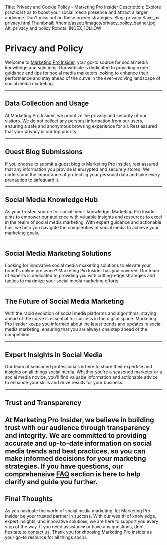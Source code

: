 Title: Privacy and Cookie Policy - Marketing Pro Insider
Description: Explore practical tips to boost your social media presence and attract a larger audience. Don't miss out on these proven strategies.
Slug: privacy
Save_as: privacy.html
Thumbnail: /theme/assets/images/privacy_policy_banner.jpg
Alt: privacy and policy
Robots: INDEX,FOLLOW

# Privacy and Policy
Welcome to [Marketing Pro Insider](https://marketingproinsider.com/), your go-to source for social media knowledge and solutions. Our website is dedicated to providing expert guidance and tips for social media marketers looking to enhance their performance and stay ahead of the curve in the ever-evolving landscape of social media marketing.

---
## Data Collection and Usage

At Marketing Pro Insider, we prioritize the privacy and security of our visitors. We do not collect any personal information from our users, ensuring a safe and anonymous browsing experience for all. Rest assured that your privacy is our top priority.

---
## Guest Blog Submissions

If you choose to submit a guest blog to Marketing Pro Insider, rest assured that any information you provide is encrypted and securely stored. We understand the importance of protecting your personal data and take every precaution to safeguard it.

---
## Social Media Knowledge Hub

As your trusted source for social media knowledge, Marketing Pro Insider aims to empower our audience with valuable insights and resources to excel in the realm of social media marketing. With expert guidance and actionable tips, we help you navigate the complexities of social media to achieve your marketing goals.

---
## Social Media Marketing Solutions

Looking for innovative social media marketing solutions to elevate your brand's online presence? Marketing Pro Insider has you covered. Our team of experts is dedicated to providing you with cutting-edge strategies and tactics to maximize your social media marketing efforts.

---
## The Future of Social Media Marketing

With the rapid evolution of social media platforms and algorithms, staying ahead of the curve is essential for success in the digital space. Marketing Pro Insider keeps you informed [about](https://marketingproinsider.com/about) the latest trends and updates in social media marketing, ensuring that you are always one step ahead of the competition.

---
## Expert Insights in Social Media

Our team of seasoned professionals is here to share their expertise and insights on all things social media. Whether you're a seasoned marketer or a social media novice, you'll find valuable information and actionable advice to enhance your skills and drive results for your business.

---
## Trust and Transparency

At Marketing Pro Insider, we believe in building trust with our audience through transparency and integrity. We are committed to providing accurate and up-to-date information on social media trends and best practices, so you can make informed decisions for your marketing strategies. If you have questions, our comprehensive [FAQ](https://marketingproinsider.com/faq) section is here to help clarify and guide you further.
---
## Final Thoughts

As you navigate the world of social media marketing, let Marketing Pro Insider be your trusted partner in success. With our wealth of knowledge, expert insights, and innovative solutions, we are here to support you every step of the way. If you need assistance or have any questions, don't hesitate to [contact us](https://marketingproinsider.com/contact). Thank you for choosing Marketing Pro Insider as your go-to resource for all things social.